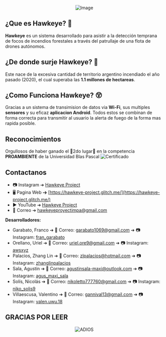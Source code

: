 <div align="center">
  
  ![Image](https://i.postimg.cc/zvFZc7qf/Drone-Final.jpg)

</div>

## ¿Que es Hawkeye? 🤩
  **Hawkeye** es un sistema desarrollado para asistir a la detección temprana de focos de incendios forestales a través del patrullaje de una flota de drones autónomos.

## ¿De donde surje Hawkeye? 🤨
  Este nace de la excesiva cantidad de territorio argentino incendiado el año pasado (2020), el cual superaba las **1.1 millones de hectareas**.
  
## ¿Como Funciona Hawkeye? 😲
  Gracias a un sistema de transimision de datos via **Wi-Fi**, sus multiples **sensores** y su eficaz **aplicacion Android**. Todos estos se combinan de forma correcta para transmitir al usuario la alerta de fuego de la forma mas rapida posible.
  
## Reconocimientos
  Orgullosos de haber ganado el 🥈2do lugar🥈 en la competencia **PROAMBIENTE** de la Universidad Blas Pascal
  ![Certificado](https://i.postimg.cc/GhMvysD0/Certificado.png)

## Contactanos
  * 📷 Instagram ➔ [Hawkeye Project](https://www.instagram.com/hawkeye.project/)
  * 🖥 Pagina Web ➔ [https://hawkeye-project.glitch.me/](https://hawkeye-project.glitch.me/)
  * ▶️ YouTube ➔ [Hawkeye Project](https://www.youtube.com/channel/UCOA-7zA83bXrav8Rf2SUFfQ)
  * 📧 Correo ➔ hawkeyeproyectimpa@gmail.com

**Desarrolladores:**
  - Garabato, Franco ➔ 📧 Correo: garabato1069@gmail.com
                     ➔ 📷 Instagram: [fran_garabato](https://www.instagram.com/fran_garabato/)
  - Orellano, Uriel ➔ 📧 Correo: uriel.ore9@gmail.com
                    ➔ 📷 Instagram: [awsxyz](https://www.instagram.com/awsxyz/)
  - Palacios, Zhang Lin ➔ 📧 Correo: zlpalacios@hotmail.com
                        ➔ 📷 Instagram: [zhanglinpalacios](https://www.instagram.com/zhanglinpalacios/)
  - Sala, Agustín ➔ 📧 Correo: agustinsala-maxi@outlook.com
                  ➔ 📷 Instagram: [agus_maxi_sala](https://www.instagram.com/agus_maxi_sala/)
  - Solís, Nicolás ➔ 📧 Correo: nikoletto777760@gmail.com
                   ➔ 📷 Instagram: [niko_solis9](https://www.instagram.com/niko_solis9/)
  - Villaescusa, Valentino ➔ 📧 Correo: gannival13@gmail.com
                           ➔ 📷 Instagram: [valen.uwu.18](https://www.instagram.com/valen.uwu.18/)
  
## GRACIAS POR LEER

<div align="center">
  
  ![ADIOS](https://acegif.com/wp-content/uploads/2021/4fh5wi/squirrel-animated-gif-15.gif)

</div>
